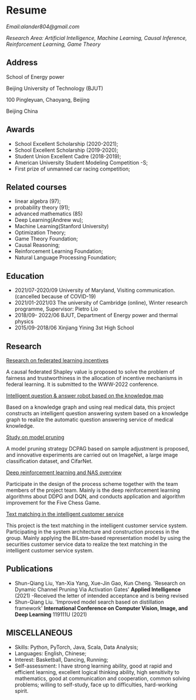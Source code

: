 # Resume

_Email:alander804@gmail.com_

_Research Area: Artificial Intelligence, Machine Learning, Causal Inference, Reinforcement Learning, Game Theory_

## Address
School of Energy power

Beijing University of Technology (BJUT)

100 Pingleyuan, Chaoyang, Beijing

Beijing China

## Awards
- School Excellent Scholarship (2020-2021); 
- School Excellent Scholarship (2019-2020); 
- Student Union Excellent Cadre (2018-2019);
- American University Student Modeling Competition -S;
- First prize of unmanned car racing competition;

## Related courses
- linear algebra (97); 
- probability theory (91);
- advanced mathematics (85)
- Deep Learning(Andrew wu);
- Machine Learning(Stanford University)
- Optimization Theory; 
- Game Theory Foundation; 
- Causal Reasoning; 
- Reinforcement Learning Foundation; 
- Natural Language Processing Foundation;

## Education
- 2021/07-2020/09 University of Maryland, Visiting communication. (cancelled because of COVID-19)
- 2021/01-2021/03 The university of Cambridge (online), Winter research programme, Supervisor: Pietro Lio
- 2018/09- 2022/06 BJUT, Department of Energy power and thermal physics
- 2015/09-2018/06 Xinjiang Yining 3st High School

## Research
[Research on federated learning incentives](https://github.com/Jonas-star804/causal_shapley_value.github.io.git)

A causal federated Shapley value is proposed to solve the problem of fairness and trustworthiness in the allocation of incentive mechanisms in federal learning. It is submitted to the WWW-2022 conference.

[Intelligent question & answer robot based on the knowledge map](https://github.com/Jonas-star804/answer-robot_based_on_the_knowledge_map.github.io.git)

Based on a knowledge graph and using real medical data, this project constructs an intelligent question answering system based on a knowledge graph to realize the automatic question answering service of medical knowledge.

[Study on model pruning](https://github.com/Jonas-star804/DCPAG.git)

A model pruning strategy DCPAG based on sample adjustment is proposed, and innovative experiments are carried out on ImageNet, a large image classification dataset, and CifarNet. 

[Deep reinforcement learning and NAS overview](https://github.com/Jonas-star804/wuziqi.github.io.git)

Participate in the design of the process scheme together with the team members of the project team. Mainly is the deep reinforcement learning algorithms about DDPG and DQN, and conducts application and algorithm improvement for the Five Chess Game.

[Text matching in the intelligent customer service](https://github.com/Jonas-star804/Text_matching-.github.io.git)

This project is the text matching in the intelligent customer service system. Participating in the system architecture and construction process in the group. Mainly applying the BiLstm-based representation model by using the securities customer service data to realize the text matching in the intelligent customer service system.



## Publications
- Shun-Qiang Liu, Yan-Xia Yang, Xue-Jin Gao, Kun Cheng. 'Research on Dynamic Channel Pruning Via Activation Gates'  **Applied Intelligence** (2021) -Received the letter of intended acceptance and is being revised
- Shun-Qiang Liu. 'Improved model search based on distillation framework' **International Conference on Computer Vision, Image, and Deep Learning** 119111U (2021)


## MISCELLANEOUS
- Skills: Python, PyTorch, Java, Scala, Data Analysis;
- Languages: English, Chinese; 
- Interest: Basketball, Dancing, Running;
- Self-assessment: I have strong learning ability, good at rapid and efficient learning, excellent logical thinking ability, high sensitivity to mathematics, good at communication and cooperation, common solving problems; willing to self-study, face up to difficulties, hard-working spirit.
